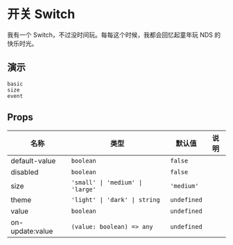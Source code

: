 # 开关 Switch
我有一个 Switch，不过没时间玩。每每这个时候，我都会回忆起童年玩 NDS 的快乐时光。
## 演示
```demo
basic
size
event
```

## Props
|名称|类型|默认值|说明|
|-|-|-|-|
|default-value|`boolean`|`false`||
|disabled|`boolean`|`false`||
|size|`'small' \| 'medium' \| 'large'`|`'medium'`||
|theme|`'light' \| 'dark' \| string`|`undefined`||
|value|`boolean`|`undefined`||
|on-update:value|`(value: boolean) => any`|`undefined`||
